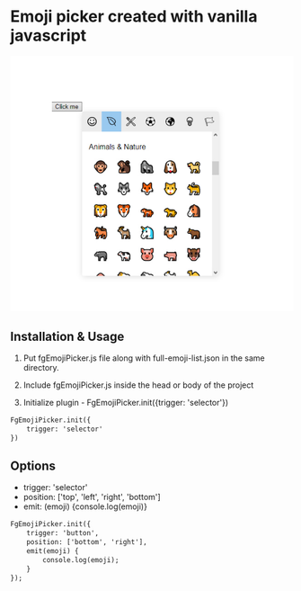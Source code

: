 # Emoji picker created with vanilla javascript

![](emoji-picker-thumb.jpg)

## Installation & Usage

1. Put fgEmojiPicker.js file along with full-emoji-list.json in the same directory.

2. Include fgEmojiPicker.js inside the head or body of the project

3. Initialize plugin - FgEmojiPicker.init({trigger: 'selector'})

```
FgEmojiPicker.init({
    trigger: 'selector'
})
```

## Options

*  trigger: 'selector'
*  position: ['top', 'left', 'right', 'bottom']
*  emit: (emoji) {console.log(emoji)}

```
FgEmojiPicker.init({
    trigger: 'button',
    position: ['bottom', 'right'],
    emit(emoji) {
        console.log(emoji);
    }
});
```